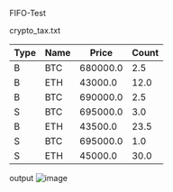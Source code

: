 FIFO-Test

crypto_tax.txt

| Type| Name | Price | Count |
| --- | --- | --- | --- |
|B|BTC |680000.0| 2.5| 
|B|ETH |43000.0 |12.0| 
|B|BTC |690000.0| 2.5| 
|S|BTC |695000.0| 3.0| 
|B|ETH |43500.0 |23.5| 
|S|BTC |695000.0| 1.0| 
|S|ETH |45000.0 |30.0|

output
![image](https://user-images.githubusercontent.com/59821534/219660367-c1031337-02b7-4494-959c-54724729ba8f.png)
